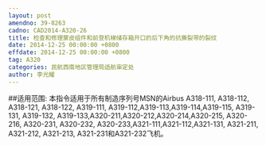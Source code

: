 ```yaml
---
layout: post
amendno: 39-8263
cadno: CAD2014-A320-26
title: 检查和修理蒙皮组件和前登机梯储存箱开口的后下角的抗撕裂带的裂纹
date: 2014-12-25 00:00:00 +0800
effdate: 2014-12-25 00:00:00 +0800
tag: A320
categories: 民航西南地区管理局适航审定处
author: 李光耀
---
```


##适用范围:
本指令适用于所有制造序列号MSN的Airbus A318-111, A318-112, A318-121, A318-122, A319-111, A319-112,A319-113,A319-114,A319-115, A319-131, A319-132, A319-133,A320-211,A320-212,A320-214,A320-215, A320-216, A320-231, A320-232, A320-233,A321-111,A321-112,A321-131, A321-211, A321-212, A321-213, A321-231和A321-232飞机。


